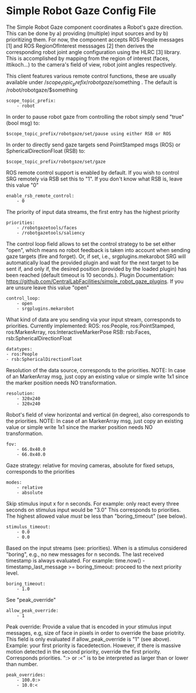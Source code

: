 # Simple Robot Gaze Config File

The Simple Robot Gaze component coordinates a Robot's gaze direction.
This can be done by a) providing (multiple) input sources and by b) prioritizing them.
For now, the component accepts ROS People messages [1] and ROS RegionOfInterest messsages [2]
then derives the corresponding robot joint angle configuration using the HLRC [3] library.
This is accomplished by mapping from the region of interest (faces, ittikoch...) to the camera's
field of view, robot joint angles respectively.

This client features various remote control functions, these are usually available
under /$scope_topic_prefix/robotgaze/$something . The default is /robot/robotgaze/$something

    scope_topic_prefix:
        - robot

In order to pause robot gaze from controlling the robot simply send "true" (bool msg) to:

    $scope_topic_prefix/robotgaze/set/pause using either RSB or ROS

In order to directly send gaze targets send PointStamped msgs (ROS) or SphericalDirectionFloat (RSB) to:

    $scope_topic_prefix/robotgaze/set/gaze

ROS remote control support is enabled by default. If you wish to control SRG remotely via
RSB set this to "1". If you don't know what RSB is, leave this value "0"

    enable_rsb_remote_control:
        - 0

The priority of input data streams, the first entry has the highest priority

    priorities:
        - /robotgazetools/faces
        - /robotgazetools/saliency

The control loop field allows to set the control strategy to be set either "open", which means
no robot feedback is taken into account when sending gaze targets (fire and forget). Or, if set, i.e.,
srgplugins.mekarobot SRG will automatically load the provided plugin and wait for the next target to be
sent if, and only if, the desired position (provided by the loaded plugin) has been reached (default timeout is 10 seconds.).
Plugin Documentation: https://github.com/CentralLabFacilities/simple_robot_gaze_plugins.
If you are unsure leave this value "open"

    control_loop:
        - open
        - srgplugins.mekarobot

What kind of data are you sending via your input stream, corresponds to priorities. Currently implemented:
ROS: ros:People, ros:PointStamped, ros:MarkerArray, ros:InteractiveMarkerPose
RSB: rsb:Faces, rsb:SphericalDirectionFloat

    datatypes:
    - ros:People
    - rsb:SphericalDirectionFloat

Resolution of the data source, corresponds to the priorities. NOTE: In case of an MarkerArray msg, just copy an
existing value or simple write 1x1 since the marker position needs NO transformation.

    resolution:
        - 320x240
        - 320x240

Robot's field of view horizontal and vertical (in degree), also corresponds to the priorities. NOTE: In case of an 
MarkerArray msg, just copy an existing value or simple write 1x1 since the marker position needs NO transformation.

    fov:
        - 66.0x40.0
        - 66.0x40.0

Gaze strategy: relative for moving cameras, absolute for fixed setups, corresponds to the priorities

    modes:
        - relative
        - absolute

Skip stimulus input x for n seconds. For example: only react every three seconds on stimulus input would be "3.0"
This corresponds to priorities. The highest allowed value _must_ be less than "boring_timeout" (see below).

    stimulus_timeout:
        - 0.0
        - 0.0

Based on the input streams (see: priorities). When is a stimulus considered "boring", e.g., no new messages for n
seconds. The last received timestamp is always evaluated.
For example: time.now() - timestamp_last_message >= boring_timeout: proceed to the next priority level.

    boring_timeout:
        - 1.0

See "peak_override"

    allow_peak_override:
        - 1

Peak override: Provide a value that is encoded in your stimulus input messages, e.g, size of face in pixels in order
to override the base priotrity. This field is only evaluated if allow_peak_override is "1" (see above).
Example: your first priority is facedetection. However, if there is massive motion detected in the second priority,
override the first priority. Corresponds priorities. ":> or :<" is to be interpreted as larger than or lower than number.

    peak_overrides:
        - 100.0:>
        - 10.0:<